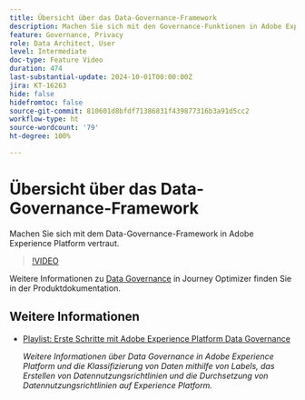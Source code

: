 ```yaml
---
title: Übersicht über das Data-Governance-Framework
description: Machen Sie sich mit den Governance-Funktionen in Adobe Experience Platform vertraut.
feature: Governance, Privacy
role: Data Architect, User
level: Intermediate
doc-type: Feature Video
duration: 474
last-substantial-update: 2024-10-01T00:00:00Z
jira: KT-16263
hide: false
hidefromtoc: false
source-git-commit: 810601d8bfdf71386831f439877316b3a91d5cc2
workflow-type: ht
source-wordcount: '79'
ht-degree: 100%

---
```



# Übersicht über das Data-Governance-Framework

Machen Sie sich mit dem Data-Governance-Framework in Adobe Experience Platform vertraut.

>[!VIDEO](https://video.tv.adobe.com/v/29708/?learn=on)

Weitere Informationen zu [Data Governance](https://experienceleague.adobe.com/de/docs/journey-optimizer/using/privacy/action-privacy-restricted) in Journey Optimizer finden Sie in der Produktdokumentation.

## Weitere Informationen

* [Playlist: Erste Schritte mit Adobe Experience Platform Data Governance](https://experienceleague.adobe.com/de/playlists/experience-platform-get-started-with-data-governance)

  *Weitere Informationen über Data Governance in Adobe Experience Platform und die Klassifizierung von Daten mithilfe von Labels, das Erstellen von Datennutzungsrichtlinien und die Durchsetzung von Datennutzungsrichtlinien auf Experience Platform.*
